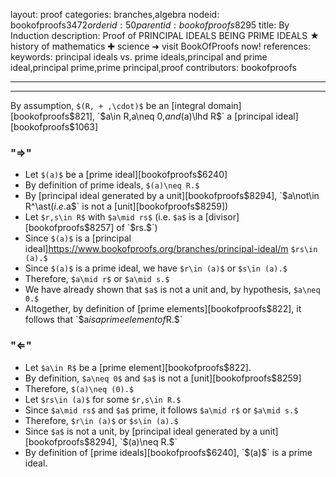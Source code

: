 layout: proof
categories: branches,algebra
nodeid: bookofproofs$3472
orderid: 50
parentid: bookofproofs$8295
title: By Induction
description: Proof of PRINCIPAL IDEALS BEING PRIME IDEALS ★ history of mathematics ✚ science ➜ visit BookOfProofs now!
references: 
keywords: principal ideals vs. prime ideals,principal and prime ideal,principal prime,prime principal,proof
contributors: bookofproofs


---


---

By assumption, `$(R, + ,\cdot)$` be an [integral domain][bookofproofs$821], `$a\in R,$` `$a\neq 0,$` and `$(a)\lhd R$` a [principal ideal][bookofproofs$1063]


### "$\Rightarrow$"

* Let `$(a)$` be a [prime ideal][bookofproofs$6240]
* By definition of prime ideals, `$(a)\neq R.$`
* By [principal ideal generated by a unit][bookofproofs$8294], `$a\not\in R^\ast$` (i.e. `$a$` is not a [unit][bookofproofs$8259])
* Let `$r,s\in R$` with `$a\mid rs$` (i.e. `$a$` is a [divisor][bookofproofs$8257] of `$rs.$`)
* Since `$(a)$` is a [principal ideal]https://www.bookofproofs.org/branches/principal-ideal/m `$rs\in (a).$`
* Since `$(a)$` is a prime ideal, we have `$r\in (a)$` or `$s\in (a).$`
* Therefore, `$a\mid r$` or `$a\mid s.$`
* We have already shown that `$a$` is not a unit and, by hypothesis, `$a\neq 0.$`
* Altogether, by definition of [prime elements][bookofproofs$822], it follows that `$a$` is a prime element of `$R.$`

### "$\Leftarrow$"

* Let `$a\in R$` be a [prime element][bookofproofs$822].
* By definition, `$a\neq 0$` and `$a$` is not a [unit][bookofproofs$8259]
* Therefore, `$(a)\neq (0).$`
* Let `$rs\in (a)$` for some `$r,s\in R.$`
* Since `$a\mid rs$` and `$a$` prime, it follows `$a\mid r$` or `$a\mid s.$`
* Therefore, `$r\in (a)$` or `$s\in (a).$`
* Since `$a$` is not a unit, by [principal ideal generated by a unit][bookofproofs$8294], `$(a)\neq R.$`
* By definition of [prime ideals][bookofproofs$6240], `$(a)$` is a prime ideal.
